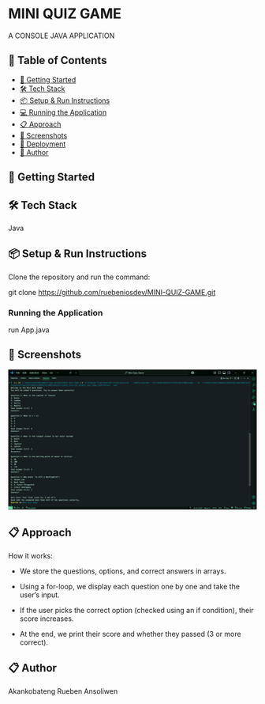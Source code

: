 # MINI QUIZ GAME

A CONSOLE JAVA APPLICATION



## 📌 Table of Contents

- [🚀 Getting Started](#-getting-started)
- [🛠 Tech Stack](#-tech-stack)
- [📦 Setup & Run Instructions](#-setup-run-instructions)
- [💻 Running the Application](#-running-the-application)
- [📋 Approach](#-approach)
- [📸 Screenshots](#-screenshots)
- [🚀 Deployment](#-deployment)
- [👤 Author](#-author)

## 🚀 Getting Started

## 🛠 Tech Stack

Java

## 📦 Setup & Run Instructions

Clone the repository and run the command:

git clone <https://github.com/ruebeniosdev/MINI-QUIZ-GAME.git>

### Running the Application

run App.java

## 📸 Screenshots
![alt text](<src/images/Screenshot 2025-06-12 112451.png>)

## 📋 Approach

How it works:

- We store the questions, options, and correct answers in arrays.

- Using a for-loop, we display each question one by one and take the user’s input.

- If the user picks the correct option (checked using an if condition), their score increases.

- At the end, we print their score and whether they passed (3 or more correct).

## 📋 Author
Akankobateng Rueben Ansoliwen
